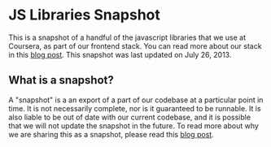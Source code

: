 JS Libraries Snapshot
=========

This is a snapshot of a handful of the javascript libraries that we use at Coursera, as part of our frontend stack.
You can read more about our stack in this [blog post](http://blog.pamelafox.org/2013/06/our-backbone-stack.html).
This snapshot was last updated on July 26, 2013.


What is a snapshot?
-----------
A "snapshot" is a an export of a part of our codebase at a particular point in time. It is not necessarily complete, nor is it guaranteed to be runnable. 
It is also liable to be out of date with our current codebase, and it is possible that we will not update the snapshot in the future.
To read more about why we are sharing this as a snapshot, please read this [blog post](http://blog.pamelafox.org/2013/03/source-snapshots.html).
